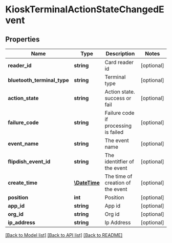 # KioskTerminalActionStateChangedEvent

## Properties
Name | Type | Description | Notes
------------ | ------------- | ------------- | -------------
**reader_id** | **string** | Card reader id | [optional] 
**bluetooth_terminal_type** | **string** | Terminal type | [optional] 
**action_state** | **string** | Action state. success or fail | [optional] 
**failure_code** | **string** | Failure code if processing is failed | [optional] 
**event_name** | **string** | The event name | [optional] 
**flipdish_event_id** | **string** | The identitfier of the event | [optional] 
**create_time** | [**\DateTime**](\DateTime.md) | The time of creation of the event | [optional] 
**position** | **int** | Position | [optional] 
**app_id** | **string** | App id | [optional] 
**org_id** | **string** | Org id | [optional] 
**ip_address** | **string** | Ip Address | [optional] 

[[Back to Model list]](../README.md#documentation-for-models) [[Back to API list]](../README.md#documentation-for-api-endpoints) [[Back to README]](../README.md)



